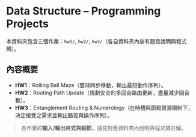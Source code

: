 # Data Structure – Programming Projects 

本資料夾包含三個作業：`hw1/`, `hw2/`, `hw3/`（各自資料夾內放有題目說明與程式碼）。

## 內容概要

* **HW1**：Rolling Ball Maze（雙球同步移動，輸出最短動作序列）。
* **HW2**：Routing Path Update（規劃安全的多回合路由更新，盡量減少回合數）。
* **HW3**：Entanglement Routing & Numerology（在時槽與節點資源限制下，決定接受之需求並輸出路徑與操作序列）。

> 各作業的**輸入/輸出格式與細節**，請見對應資料夾內說明與程式碼註解。
